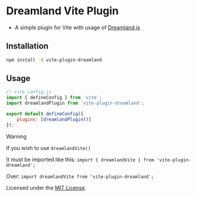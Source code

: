 # Dreamland Vite Plugin

- A simple plugin for Vite with usage of [Dreamland.js](https://github.com/mercuryworkshop/dreamlandjs)

## Installation

```bash
npm install -d vite-plugin-dreamland
```

## Usage

```javascript
// vite.config.js
import { defineConfig } from 'vite';
import dreamlandPlugin from 'vite-plugin-dreamland';

export default defineConfig({
    plugins: [dreamlandPlugin()]
});
```
> [!WARNING]
> If you wish to use `dreamlandVite()` 
>
> It must be imported like this: `import { dreamlandVite } from 'vite-plugin-dreamland';`
> 
> Over: `import dreamlandVite from 'vite-plugin-dreamland';`

Licensed under the [MIT License](./LICENSE).
